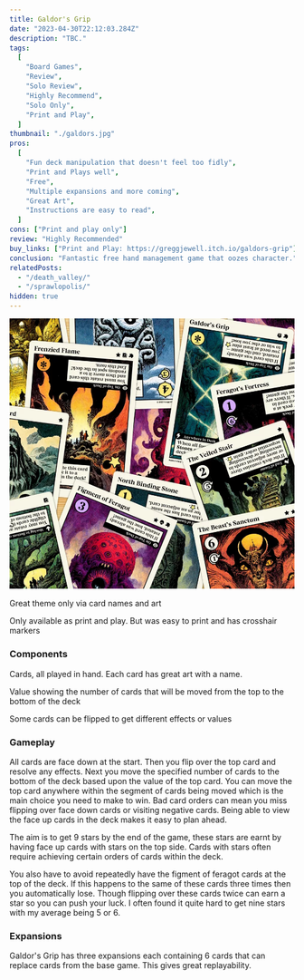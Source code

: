 ```yaml
---
title: Galdor's Grip
date: "2023-04-30T22:12:03.284Z"
description: "TBC."
tags:
  [
    "Board Games",
    "Review",
    "Solo Review",
    "Highly Recommend",
    "Solo Only",
    "Print and Play",
  ]
thumbnail: "./galdors.jpg"
pros:
  [
    "Fun deck manipulation that doesn't feel too fidly",
    "Print and Plays well",
    "Free",
    "Multiple expansions and more coming",
    "Great Art",
    "Instructions are easy to read",
  ]
cons: ["Print and play only"]
review: "Highly Recommended"
buy_links: ["Print and Play: https://greggjewell.itch.io/galdors-grip"]
conclusion: "Fantastic free hand management game that oozes character."
relatedPosts:
  - "/death_valley/"
  - "/sprawlopolis/"
hidden: true
---
```


![Galdor's Grip cards](./galdors.jpg)

Great theme only via card names and art

Only available as print and play. But was easy to print and has crosshair markers

### Components

Cards, all played in hand. Each card has great art with a name.

Value showing the number of cards that will be moved from the top to the bottom of the deck

Some cards can be flipped to get different effects or values

### Gameplay

All cards are face down at the start. Then you flip over the top card and resolve any effects. Next you move the specified number of cards to the bottom of the deck based upon the value of the top card. You can move the top card anywhere within the segment of cards being moved which is the main choice you need to make to win. Bad card orders can mean you miss flipping over face down cards or visiting negative cards. Being able to view the face up cards in the deck makes it easy to plan ahead.

The aim is to get 9 stars by the end of the game, these stars are earnt by having face up cards with stars on the top side. Cards with stars often require achieving certain orders of cards within the deck.

You also have to avoid repeatedly have the figment of feragot cards at the top of the deck. If this happens to the same of these cards three times then you automatically lose. Though flipping over these cards twice can earn a star so you can push your luck. I often found it quite hard to get nine stars with my average being 5 or 6.

### Expansions

Galdor's Grip has three expansions each containing 6 cards that can replace cards from the base game. This gives great replayability.

